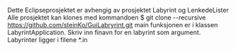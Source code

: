 
Dette Eclipseprosjektet er avhengig av prosjektet Labyrint og LenkedeLister
Alle prosjektet kan klones med kommandoen
$ git clone --recursive https://github.com/steinKo/GuiLabryrint.git
main funksjonen er i klassen LabyrintApplication.
Skriv inn finavn for en labyrint som argument.
Labyrinter ligger i filene *.in
